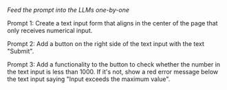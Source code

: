 _Feed the prompt into the LLMs one-by-one_

Prompt 1:
Create a text input form that aligns in the center of the page that only receives numerical input.

Prompt 2:
Add a button on the right side of the text input with the text "Submit".

Prompt 3:
Add a functionality to the button to check whether the number in the text input is less than 1000. If it's not, show a red error message below the text input saying "Input exceeds the maximum value".
